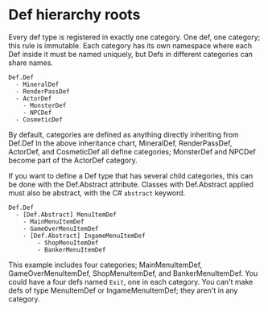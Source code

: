 # Def hierarchy roots

Every def type is registered in exactly one category. One def, one category; this rule is immutable. Each category has its own namespace where each Def inside it must be named uniquely, but Defs in different categories can share names.

```
Def.Def
  - MineralDef
  - RenderPassDef
  - ActorDef
    - MonsterDef
    - NPCDef
  - CosmeticDef
```

By default, categories are defined as anything directly inheriting from Def.Def In the above inheritance chart, MineralDef, RenderPassDef, ActorDef, and CosmeticDef all define categories; MonsterDef and NPCDef become part of the ActorDef category.

If you want to define a Def type that has several child categories, this can be done with the Def.Abstract attribute. Classes with Def.Abstract applied must also be abstract, with the C# `abstract` keyword.

```
Def.Def
  - [Def.Abstract] MenuItemDef
    - MainMenuItemDef
    - GameOverMenuItemDef
    - [Def.Abstract] IngameMenuItemDef
        - ShopMenuItemDef
        - BankerMenuItemDef
```

This example includes four categories; MainMenuItemDef, GameOverMenuItemDef, ShopMenuItemDef, and BankerMenuItemDef. You could have a four defs named `Exit`, one in each category. You can't make defs of type MenuItemDef or IngameMenuItemDef; they aren't in any category.